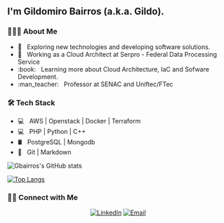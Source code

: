 <h2>I'm Gildomiro Bairros (a.k.a. Gildo).</h2>

<h3> 👨🏻‍💻 About Me </h3>
<ul>
<li>🤔 &nbsp; Exploring new technologies and developing software solutions.</li>
<li>💼 &nbsp; Working as a Cloud Architect at Serpro - Federal Data Processing Service</li>
<li>:book: &nbsp; Learning more about Cloud Architecture, IaC and Sofware Development.</li>
<li>:man_teacher: &nbsp; Professor at SENAC and Uniftec/FTec</li>
</ul>

<h3>🛠 Tech Stack</h3>
<ul>
<li>💻 &nbsp; AWS | Openstack | Docker | Terraform</li>
<li>💻 &nbsp; PHP | Python | C++</li>
<li>🛢 &nbsp; PostgreSQL | Mongodb</li>
<li>🔧 &nbsp; Git | Markdown</li>
</ul>

![Gbairros's GitHub stats](https://github-readme-stats.vercel.app/api?username=gbairros&show_icons=true)

[![Top Langs](https://github-readme-stats.vercel.app/api/top-langs/?username=gbairros)](https://github.com/anuraghazra/github-readme-stats)

<h3> 🤝🏻 Connect with Me </h3>
<p align="center">
<a href="https://www.linkedin.com/in/gbairros/"><img alt="LinkedIn" src="https://img.shields.io/badge/LinkedIn-Gildomiro%20Bairros-blue?style=flat-square&logo=linkedin"></a>
<a href="mailto:gbairros@gmail.com"><img alt="Email" src="https://img.shields.io/badge/Email-gbairros@gmail.com-blue?style=flat-square&logo=gmail"></a>
</p>
